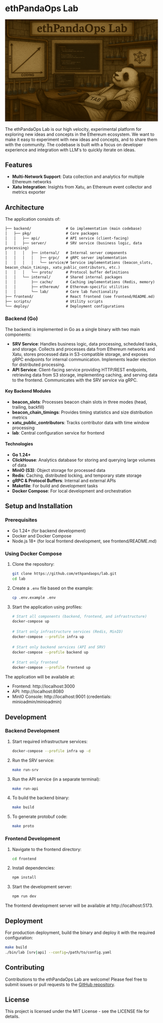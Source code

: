 # ethPandaOps Lab

![Lab](./public/header.png)

The ethPandaOps Lab is our high velocity, experimental platform for exploring new ideas and concepts in the Ethereum ecosystem. We want to make it easy to experiment with new ideas and concepts, and to share them with the community. The codebase is built with a focus on developer experience and integration with LLM's to quickly iterate on ideas.

## Features

- **Multi-Network Support**: Data collection and analytics for multiple Ethereum networks
- **Xatu Integration**: Insights from Xatu, an Ethereum event collector and metrics exporter

## Architecture

The application consists of:

```
├── backend/                # Go implementation (main codebase)
│   ├── pkg/                # Core packages
│   │   ├── api/            # API service (client-facing)
│   │   ├── server/         # SRV service (business logic, data processing)
│   │   │   ├── internal/   # Internal server components
│   │   │   │   ├── grpc/   # gRPC server implementation
│   │   │   │   └── service/# Service implementations (beacon_slots, beacon_chain_timings, xatu_public_contributors, etc.)
│   │   │   └── proto/      # Protocol buffer definitions
│   │   └── internal/       # Shared internal packages
│   │       ├── cache/      # Caching implementations (Redis, memory)
│   │       ├── ethereum/   # Ethereum-specific utilities
│   │       └── lab/        # Core lab functionality
├── frontend/               # React frontend (see frontend/README.md)
├── scripts/                # Utility scripts
└── deploy/                 # Deployment configurations
```

### Backend (Go)

The backend is implemented in Go as a single binary with two main components:

- **SRV Service**: Handles business logic, data processing, scheduled tasks, and storage. Collects and processes data from Ethereum networks and Xatu, stores processed data in S3-compatible storage, and exposes gRPC endpoints for internal communication. Implements leader election for distributed processing.
- **API Service**: Client-facing service providing HTTP/REST endpoints, retrieving data from S3 storage, implementing caching, and serving data to the frontend. Communicates with the SRV service via gRPC.

#### Key Backend Modules

- **beacon_slots**: Processes beacon chain slots in three modes (head, trailing, backfill)
- **beacon_chain_timings**: Provides timing statistics and size distribution metrics
- **xatu_public_contributors**: Tracks contributor data with time window processing
- **lab**: Central configuration service for frontend

#### Technologies

- **Go 1.24+**
- **ClickHouse**: Analytics database for storing and querying large volumes of data
- **MinIO (S3)**: Object storage for processed data
- **Redis**: Caching, distributed locking, and temporary state storage
- **gRPC & Protocol Buffers**: Internal and external APIs
- **Makefile**: For build and development tasks
- **Docker Compose**: For local development and orchestration

## Setup and Installation

### Prerequisites

- Go 1.24+ (for backend development)
- Docker and Docker Compose
- Node.js 18+ (for local frontend development, see frontend/README.md)

### Using Docker Compose

1. Clone the repository:
   ```bash
   git clone https://github.com/ethpandaops/lab.git
   cd lab
   ```

2. Create a `.env` file based on the example:
   ```bash
   cp .env.example .env
   ```

3. Start the application using profiles:
   ```bash
   # Start all components (backend, frontend, and infrastructure)
   docker-compose up

   # Start only infrastructure services (Redis, MinIO)
   docker-compose --profile infra up

   # Start only backend services (API and SRV)
   docker-compose --profile backend up

   # Start only frontend
   docker-compose --profile frontend up
   ```

The application will be available at:
- Frontend: http://localhost:3000
- API: http://localhost:8080
- MinIO Console: http://localhost:9001 (credentials: minioadmin/minioadmin)

## Development

### Backend Development

1. Start required infrastructure services:
   ```bash
   docker-compose --profile infra up -d
   ```

2. Run the SRV service:
   ```bash
   make run-srv
   ```

3. Run the API service (in a separate terminal):
   ```bash
   make run-api
   ```

4. To build the backend binary:
   ```bash
   make build
   ```

5. To generate protobuf code:
   ```bash
   make proto
   ```

### Frontend Development

1. Navigate to the frontend directory:
   ```bash
   cd frontend
   ```

2. Install dependencies:
   ```bash
   npm install
   ```

3. Start the development server:
   ```bash
   npm run dev
   ```

The frontend development server will be available at http://localhost:5173.

## Deployment

For production deployment, build the binary and deploy it with the required configuration:

```bash
make build
./bin/lab [srv|api] --config=/path/to/config.yaml
```

## Contributing

Contributions to the ethPandaOps Lab are welcome! Please feel free to submit issues or pull requests to the [GitHub repository](https://github.com/ethpandaops/lab).

## License

This project is licensed under the MIT License - see the LICENSE file for details.